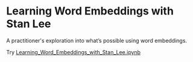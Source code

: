# Learning Word Embeddings with Stan Lee


A practitioner's exploration into what’s possible using word embeddings.


Try [Learning_Word_Embeddings_with_Stan_Lee.ipynb](https://nbviewer.jupyter.org/github/arianpasquali/word_embeddings_and_marvel_universe/blob/master/Learning_Word_Embeddings_with_Stan_Lee.ipynb)
